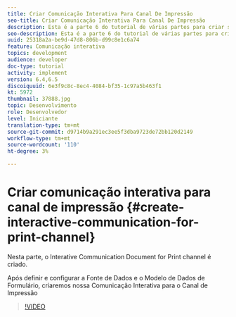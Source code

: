 ```yaml
---
title: Criar Comunicação Interativa Para Canal De Impressão
seo-title: Criar Comunicação Interativa Para Canal De Impressão
description: Esta é a parte 6 do tutorial de várias partes para criar seu primeiro documento de comunicação interativa para o canal de impressão. Nesta parte, o Interative Communication Document for Print channel é criado.
seo-description: Esta é a parte 6 do tutorial de várias partes para criar seu primeiro documento de comunicação interativa para o canal de impressão. Nesta parte, o Interative Communication Document for Print channel é criado.
uuid: 25318a2a-be9d-47d8-806b-d99c8e1c6a74
feature: Comunicação interativa
topics: development
audience: developer
doc-type: tutorial
activity: implement
version: 6.4,6.5
discoiquuid: 6e3f9c8c-8ec4-4084-bf35-1c97a5b463f1
kt: 5972
thumbnail: 37888.jpg
topic: Desenvolvimento
role: Desenvolvedor
level: Iniciante
translation-type: tm+mt
source-git-commit: d9714b9a291ec3ee5f3dba9723de72bb120d2149
workflow-type: tm+mt
source-wordcount: '110'
ht-degree: 3%

---
```



# Criar comunicação interativa para canal de impressão {#create-interactive-communication-for-print-channel}

Nesta parte, o Interative Communication Document for Print channel é criado.

Após definir e configurar a Fonte de Dados e o Modelo de Dados de Formulário, criaremos nossa Comunicação Interativa para o Canal de Impressão

>[!VIDEO](https://video.tv.adobe.com/v/37888/?quality=9)
